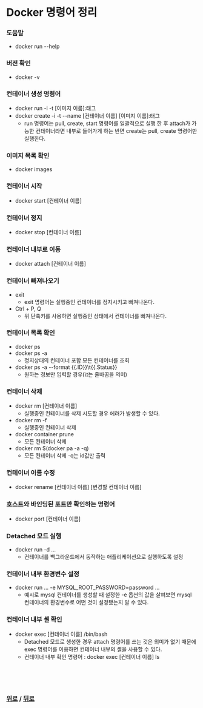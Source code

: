 # Docker 명령어 정리

### 도움말
- docker run --help

### 버전 확인
- docker -v

### 컨테이너 생성 명령어
- docker run -i -t [이미지 이름]:태그
- docker create -i -t --name [컨테이너 이름] [이미지 이름]:태그
  * run 명령어는 pull, create, start 명령어를 일괄적으로 실행 한 후 attach가 가능한 컨테이너라면 내부로 들어가게 하는 반면 create는 pull, create 명령어만 실행한다.

### 이미지 목록 확인
- docker images

### 컨테이너 시작
- docker start [컨테이너 이름]

### 컨테이너 정지
- docker stop [컨테이너 이름]

### 컨테이너 내부로 이동
- docker attach [컨테이너 이름]

### 컨테이너 빠져나오기
- exit
  * exit 명령어는 실행중인 컨테이너를 정지시키고 빠져나온다.
- Ctrl + P, Q
  * 위 단축키를 사용하면 실행중인 상태에서 컨테이너를 빠져나온다.

### 컨테이너 목록 확인
- docker ps
- docker ps -a
  * 정지상태의 컨테이너 포함 모든 컨테이너를 조회
- docker ps -a --format {{.ID}}\t{{.Status}}
  * 원하는 정보만 입력할 경우(\t는 줄바꿈을 의미)

### 컨테이너 삭제
- docker rm [컨테이너 이름]
  * 실행중인 컨테이너를 삭제 시도할 경우 에러가 발생할 수 있다.
- docker rm -f
  * 실행중인 컨테이너 삭제
- docker container prune
  * 모든 컨테이너 삭제
- docker rm $(docker pa -a -q)
  * 모든 컨테이너 삭제 -q는 id값만 출력

### 컨테이너 이름 수정
- docker rename [컨테이너 이름] [변경할 컨테이너 이름]

### 호스트와 바인딩된 포트만 확인하는 명령어
- docker port [컨테이너 이름]

### Detached 모드 실행
- docker run -d ...
  * 컨테이너를 백그라운드에서 동작하는 애플리케이션으로 실행하도록 설정

### 컨테이너 내부 환경변수 설정
- docker run ... -e MYSQL_ROOT_PASSWORD=password ...
  * 예시로 mysql 컨테이너를 생성할 때 설정한 -e 옵션의 값을 살펴보면 mysql 컨테이너의 환경변수로 어떤 것이 설정됐는지 알 수 있다.

### 컨테이너 내부 셸 확인
- docker exec [컨테이너 이름] /bin/bash
  * Detached 모드로 생성한 경우 attach 명령어를 쓰는 것은 의미가 없기 때문에 exec 명령어를 이용하면 컨테이너 내부의 셸을 사용할 수 있다.
  * 컨테이너 내부 확인 명령어 : docker exec [컨테이너 이름] ls


<br>

<br>

<br>

### [위로](#) / [뒤로](/README.md/#)